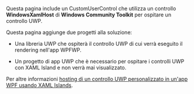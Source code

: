 ﻿Questa pagina include un CustomUserControl che utilizza un controllo **WindowsXamlHost** di **Windows Community Toolkit** per ospitare un controllo UWP.

Questa pagina aggiunge due progetti alla soluzione:

 - Una libreria UWP che ospiterà il controllo UWP di cui verrà eseguito il rendering nell'app WPFWP.

 - Un progetto di app UWP che è necessario per ospitare i controlli UWP con XAML Island e non verrà mai visualizzato.

Per altre informazioni [hosting di un controllo UWP personalizzato in un'app WPF usando XAML Islands](https://docs.microsoft.com/windows/apps/desktop/modernize/host-custom-control-with-xaml-islands).